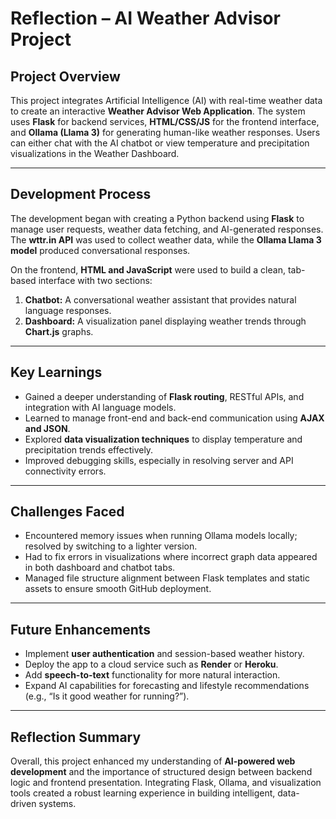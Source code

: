 # Reflection – AI Weather Advisor Project

## Project Overview
This project integrates Artificial Intelligence (AI) with real-time weather data to create an interactive **Weather Advisor Web Application**. The system uses **Flask** for backend services, **HTML/CSS/JS** for the frontend interface, and **Ollama (Llama 3)** for generating human-like weather responses. Users can either chat with the AI chatbot or view temperature and precipitation visualizations in the Weather Dashboard.

---

## Development Process
The development began with creating a Python backend using **Flask** to manage user requests, weather data fetching, and AI-generated responses. The **wttr.in API** was used to collect weather data, while the **Ollama Llama 3 model** produced conversational responses.

On the frontend, **HTML and JavaScript** were used to build a clean, tab-based interface with two sections:  
1. **Chatbot:** A conversational weather assistant that provides natural language responses.  
2. **Dashboard:** A visualization panel displaying weather trends through **Chart.js** graphs.

---

## Key Learnings
- Gained a deeper understanding of **Flask routing**, RESTful APIs, and integration with AI language models.  
- Learned to manage front-end and back-end communication using **AJAX and JSON**.  
- Explored **data visualization techniques** to display temperature and precipitation trends effectively.  
- Improved debugging skills, especially in resolving server and API connectivity errors.

---

## Challenges Faced
- Encountered memory issues when running Ollama models locally; resolved by switching to a lighter version.
- Had to fix errors in visualizations where incorrect graph data appeared in both dashboard and chatbot tabs.
- Managed file structure alignment between Flask templates and static assets to ensure smooth GitHub deployment.

---

## Future Enhancements
- Implement **user authentication** and session-based weather history.
- Deploy the app to a cloud service such as **Render** or **Heroku**.
- Add **speech-to-text** functionality for more natural interaction.
- Expand AI capabilities for forecasting and lifestyle recommendations (e.g., “Is it good weather for running?”).

---

## Reflection Summary
Overall, this project enhanced my understanding of **AI-powered web development** and the importance of structured design between backend logic and frontend presentation. Integrating Flask, Ollama, and visualization tools created a robust learning experience in building intelligent, data-driven systems.
